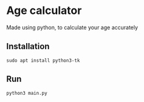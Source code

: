 <h1>Age calculator</h1>

<p>Made using python, to calculate your age accurately</p>

<h2>Installation</h2>
<code>sudo apt install python3-tk</code>

<h2>Run</h2>
<code>python3 main.py</code>
